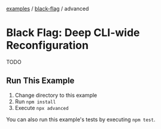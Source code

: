 [examples][1] / [black-flag][2] / advanced

# Black Flag: Deep CLI-wide Reconfiguration

<!-- TODO -->

TODO

## Run This Example

1. Change directory to this example
2. Run `npm install`
3. Execute `npx advanced`

You can also run this example's tests by executing `npm test`.

[1]: ../../README.md
[2]: ../README.md

